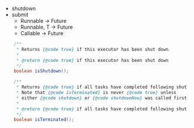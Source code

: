 * shutdown
* submit
    * Runnable -> Future
    * Runnable, T -> Future
    * Callable -> Future

```java
    /**
     * Returns {@code true} if this executor has been shut down.
     *
     * @return {@code true} if this executor has been shut down
     */
    boolean isShutdown();
```

```java
    /**
     * Returns {@code true} if all tasks have completed following shut down.
     * Note that {@code isTerminated} is never {@code true} unless
     * either {@code shutdown} or {@code shutdownNow} was called first.
     *
     * @return {@code true} if all tasks have completed following shut down
     */
    boolean isTerminated();
```
